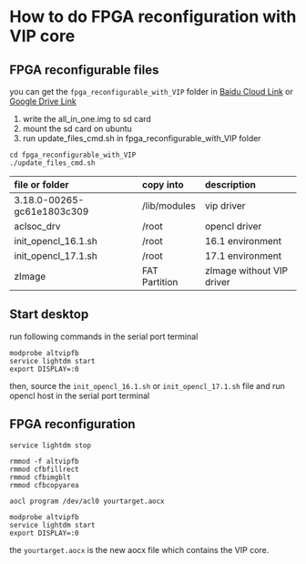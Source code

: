 # How to do FPGA reconfiguration with VIP core
## FPGA reconfigurable files
 you can get the `fpga_reconfigurable_with_VIP` folder in [Baidu Cloud Link](https://pan.baidu.com/s/1KDyexwHD39uyvcMDm0G97A) or [Google Drive Link](https://drive.google.com/open?id=1mAYHFvOw2xtgf-e8pntFCxCGOdaYNsgG)


1. write the all_in_one.img to sd card 
2. mount the sd card on ubuntu
3. run update_files_cmd.sh in fpga_reconfigurable_with_VIP folder

```
cd fpga_reconfigurable_with_VIP
./update_files_cmd.sh
```

| file or folder             | copy into     | description     |
| :--------                  |:---------     |:---------                 |
| 3.18.0-00265-gc61e1803c309 | /lib/modules  | vip driver                |
| aclsoc_drv                 | /root         | opencl driver             |
| init_opencl_16.1.sh        | /root         | 16.1 environment          |
| init_opencl_17.1.sh        | /root         | 17.1 environment          |
| zImage                     | FAT Partition | zImage without VIP driver |

## Start desktop 
run following commands in the serial port terminal
```
modprobe altvipfb
service lightdm start
export DISPLAY=:0

```
then, source the `init_opencl_16.1.sh` or `init_opencl_17.1.sh` file and run opencl host in the serial port terminal

## FPGA reconfiguration
```
service lightdm stop

rmmod -f altvipfb
rmmod cfbfillrect
rmmod cfbimgblt
rmmod cfbcopyarea

aocl program /dev/acl0 yourtarget.aocx
 
modprobe altvipfb
service lightdm start
export DISPLAY=:0
```
the `yourtarget.aocx` is the new aocx file which contains the VIP core.

